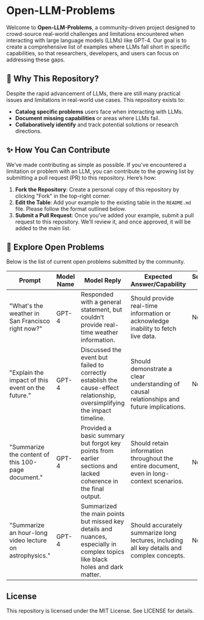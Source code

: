 # Open-LLM-Problems

Welcome to **Open-LLM-Problems**, a community-driven project designed to crowd-source real-world challenges and limitations encountered when interacting with large language models (LLMs) like GPT-4. Our goal is to create a comprehensive list of examples where LLMs fall short in specific capabilities, so that researchers, developers, and users can focus on addressing these gaps.

## 🚀 Why This Repository?

Despite the rapid advancement of LLMs, there are still many practical issues and limitations in real-world use cases. This repository exists to:

- **Catalog specific problems** users face when interacting with LLMs.
- **Document missing capabilities** or areas where LLMs fail.
- **Collaboratively identify** and track potential solutions or research directions.

## ✨ How You Can Contribute

We’ve made contributing as simple as possible. If you’ve encountered a limitation or problem with an LLM, you can contribute to the growing list by submitting a pull request (PR) to this repository. Here’s how:

1. **Fork the Repository**: Create a personal copy of this repository by clicking "Fork" in the top-right corner.
2. **Edit the Table**: Add your example to the existing table in the `README.md` file. Please follow the format outlined below.
3. **Submit a Pull Request**: Once you’ve added your example, submit a pull request to this repository. We’ll review it, and once approved, it will be added to the main list.

## 🔎 Explore Open Problems

Below is the list of current open problems submitted by the community.

| Prompt                                            | Model Name | Model Reply                                                                                                                                             | Expected Answer/Capability                                                                 | Solutions/Papers (if solved)                                                    | Date Solved | Collected Date | Contributor |
|---------------------------------------------------|------------|---------------------------------------------------------------------------------------------------------------------------------------------------------|------------------------------------------------------------------------------------------------|---------------------------------------------------------------------------------|--------------|----------------|-------------|
| "What's the weather in San Francisco right now?"  | GPT-4      | Responded with a general statement, but couldn’t provide real-time weather information.                                                                  | Should provide real-time information or acknowledge inability to fetch live data.               | Not yet solved                                                                  | N/A          | 2024-10-21     | @memray |
| "Explain the impact of this event on the future." | GPT-4      | Discussed the event but failed to correctly establish the cause-effect relationship, oversimplifying the impact timeline.                                | Should demonstrate a clear understanding of causal relationships and future implications.       | Not yet solved                                                                  | N/A          | 2024-10-21     | @memray |
| "Summarize the content of this 100-page document."| GPT-4      | Provided a basic summary but forgot key points from earlier sections and lacked coherence in the final output.                                           | Should retain information throughout the entire document, even in long-context scenarios.      | Not yet solved                                                                  | N/A          | 2024-10-21     | @memray |
| "Summarize an hour-long video lecture on astrophysics." | GPT-4      | Summarized the main points but missed key details and nuances, especially in complex topics like black holes and dark matter.                              | Should accurately summarize long lectures, including all key details and complex concepts.        | Not yet solved                                                                  | N/A          | 2024-10-21     | @memray |

## License
This repository is licensed under the MIT License. See LICENSE for details.
